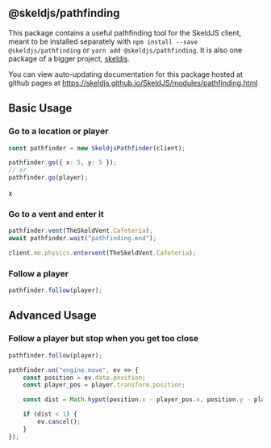## @skeldjs/pathfinding

This package contains a useful pathfinding tool for the SkeldJS client, meant to be installed separately with `npm install --save @skeldjs/pathfinding` or `yarn add @skeldjs/pathfinding`. It is also one package of a bigger project, [skeldjs](https://github.com/skeldjs/SkeldJS).

You can view auto-updating documentation for this package hosted at github pages at https://skeldjs.github.io/SkeldJS/modules/pathfinding.html

## Basic Usage

### Go to a location or player
```ts
const pathfinder = new SkeldjsPathfinder(client);

pathfinder.go({ x: 5, y: 5 });
// or
pathfinder.go(player);
```
x
### Go to a vent and enter it
```ts
pathfinder.vent(TheSkeldVent.Cafeteria);
await pathfinder.wait("pathfinding.end");

client.me.physics.entervent(TheSkeldVent.Cafeteria);
```

### Follow a player
```ts
pathfinder.follow(player);
```

## Advanced Usage
### Follow a player but stop when you get too close
```ts
pathfinder.follow(player);

pathfinder.on("engine.move", ev => {
    const position = ev.data.position;
    const player_pos = player.transform.position;

    const dist = Math.hypot(position.x - player_pos.x, position.y - player_pos.y);

    if (dist < 1) {
        ev.cancel();
    }
});
```
